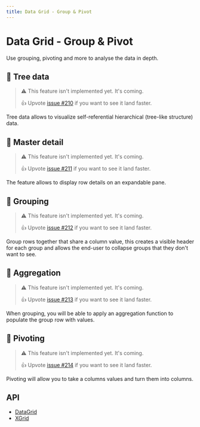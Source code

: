 ```yaml
---
title: Data Grid - Group & Pivot
---
```


# Data Grid - Group & Pivot

<p class="description">Use grouping, pivoting and more to analyse the data in depth.</p>

## 🚧 Tree data [<span class="pro"></span>](https://material-ui.com/store/items/material-ui-pro/)

> ⚠️ This feature isn't implemented yet. It's coming.
>
> 👍 Upvote [issue #210](https://github.com/mui-org/material-ui-x/issues/210) if you want to see it land faster.

Tree data allows to visualize self-referential hierarchical (tree-like structure) data.

## 🚧 Master detail [<span class="pro"></span>](https://material-ui.com/store/items/material-ui-pro/)

> ⚠️ This feature isn't implemented yet. It's coming.
>
> 👍 Upvote [issue #211](https://github.com/mui-org/material-ui-x/issues/211) if you want to see it land faster.

The feature allows to display row details on an expandable pane.

## 🚧 Grouping [<span class="premium"></span>](https://material-ui.com/store/items/material-ui-pro/)

> ⚠️ This feature isn't implemented yet. It's coming.
>
> 👍 Upvote [issue #212](https://github.com/mui-org/material-ui-x/issues/212) if you want to see it land faster.

Group rows together that share a column value, this creates a visible header for each group and allows the end-user to collapse groups that they don't want to see.

## 🚧 Aggregation [<span class="premium"></span>](https://material-ui.com/store/items/material-ui-pro/)

> ⚠️ This feature isn't implemented yet. It's coming.
>
> 👍 Upvote [issue #213](https://github.com/mui-org/material-ui-x/issues/213) if you want to see it land faster.

When grouping, you will be able to apply an aggregation function to populate the group row with values.

## 🚧 Pivoting [<span class="premium"></span>](https://material-ui.com/store/items/material-ui-pro/)

> ⚠️ This feature isn't implemented yet. It's coming.
>
> 👍 Upvote [issue #214](https://github.com/mui-org/material-ui-x/issues/214) if you want to see it land faster.

Pivoting will allow you to take a columns values and turn them into columns.

## API

- [DataGrid](/api/data-grid/data-grid)
- [XGrid](/api/data-grid/x-grid)
